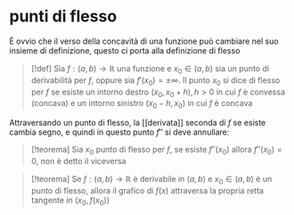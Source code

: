 # punti di flesso
È ovvio che il verso della concavità di una funzione può cambiare nel suo insieme di definizione, questo ci porta alla definizione di flesso

>[!def]
>Sia $f : (a,b)\to\mathbb R$ una funzione e $x_0 \in (a,b)$ sia un punto di derivabilità per $f$, oppure sia $f'(x_0) = \pm\infty$. Il punto $x_0$ si dice di flesso per $f$ se esiste un intorno destro $(x_0,x_0 +h),h>0$ in cui $f$ è convessa (concava) e un intorno sinistro $(x_0-h,x_0)$ in cui $f$ è concava

Attraversando un punto di flesso, la [[derivata]] seconda di $f$ se esiste cambia segno, e quindi in questo punto $f''$ si deve annullare:

>[!teorema]
>Sia $x_0$ punto di flesso per $f$, se esiste $f''(x_0)$ allora $f''(x_0) = 0$, non è detto il viceversa

>[!teorema]
>Se $f : (a,b) \to \mathbb R$ è derivabile in $(a,b)$ e $x_0\in(a,b)$ è un punto di flesso, allora il grafico di $f(x)$ attraversa la propria retta tangente in $(x_0,f(x_0))$

